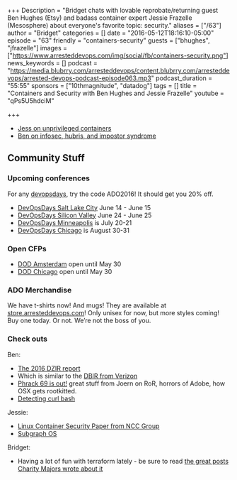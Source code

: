 +++
Description = "Bridget chats with lovable reprobate/returning guest Ben Hughes (Etsy) and badass container expert Jessie Frazelle (Mesosphere) about everyone's favorite topic: security."
aliases = ["/63"]
author = "Bridget"
categories = []
date = "2016-05-12T18:16:10-05:00"
episode = "63"
friendly = "containers-security"
guests = ["bhughes", "jfrazelle"]
images = ["https://www.arresteddevops.com/img/social/fb/containers-security.png"]
news_keywords = []
podcast = "https://media.blubrry.com/arresteddevops/content.blubrry.com/arresteddevops/arrested-devops-podcast-episode063.mp3"
podcast_duration = "55:55"
sponsors = ["10thmagnitude", "datadog"]
tags = []
title = "Containers and Security with Ben Hughes and Jessie Frazelle"
youtube = "qPs5U5hdciM"

+++

* [Jess on unprivileged containers](https://blog.jessfraz.com/post/getting-towards-real-sandbox-containers/)
* [Ben on infosec, hubris, and impostor syndrome](https://mumble.org.uk/blog/2016/04/30/malory-isnt-the-only-imposter-in-infosec/)

## Community Stuff

### Upcoming conferences

For any <a href="http://devopsdays.org">devopsdays</a>, try the code ADO2016! It should get you 20% off.

* [DevOpsDays Salt Lake City](http://www.devopsdays.org/events/2016-saltlakecity/) June 14 - June 15
* [DevOpsDays Silicon Valley](http://www.devopsdays.org/events/2016-siliconvalley) June 24 - June 25
* [DevOpsDays Minneapolis](http://www.devopsdays.org/events/2016-minneapolis) is July 20-21
* [DevOpsDays Chicago](http://www.devopsdays.org/events/2016-chicago) is August 30-31

### Open CFPs

* [DOD Amsterdam](http://www.devopsdays.org/events/2016-amsterdam/propose/) open until May 30
* [DOD Chicago](http://www.devopsdays.org/events/2016-chicago/propose/) open until May 30

### ADO Merchandise

We have t-shirts now! And mugs! They are available at <a href="http://store.arresteddevops.com">store.arresteddevops.com</a>! Only unisex for now, but more styles coming! Buy one today. Or not. We’re not the boss of you.

### Check outs

Ben:

* [The 2016 DZIR report](https://www.google.com/search?q=DZIR+2016+threatbutt+security+report)
* Which is similar to the [DBIR from Verizon](http://www.verizonenterprise.com/verizon-insights-lab/dbir/)
* [Phrack 69 is out!](http://phrack.org/issues/69/16.html#article) great stuff from Joern on RoR, horrors of Adobe, how OSX gets rootkitted.
* [Detecting curl bash](https://www.idontplaydarts.com/2016/04/detecting-curl-pipe-bash-server-side/)

Jessie:

* [Linux Container Security Paper from NCC Group](https://www.nccgroup.trust/globalassets/our-research/us/whitepapers/2016/april/ncc_group_understanding_hardening_linux_containers-10pdf/)
* [Subgraph OS](https://subgraph.com/sgos/)


Bridget:

* Having a lot of fun with terraform lately - be sure to read [the great posts Charity Majors wrote about it](https://charity.wtf/tag/terraform/)

